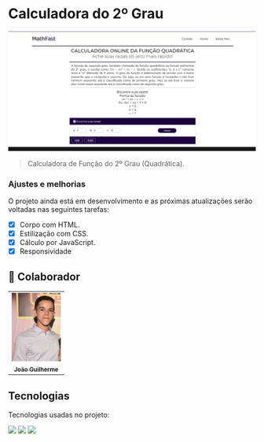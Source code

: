 # Calculadora do 2º Grau

<!---Esses são exemplos. Veja https://shields.io para outras pessoas ou para personalizar este conjunto de escudos. Você pode querer incluir dependências, status do projeto e informações de licença aqui--->

<img src="./images/Screenshot_172.png" alt="exemplo imagem">

> Calculadora de Função do 2º Grau (Quadrática).

### Ajustes e melhorias

O projeto ainda está em desenvolvimento e as próximas atualizações serão voltadas nas seguintes tarefas:

- [x] Corpo com HTML.
- [x] Estilização com CSS.
- [x] Cálculo por JavaScript.
- [x] Responsividade

## 🤝 Colaborador

<table>
  <tr>
    <td align="center">
      <a href="#">
        <img src="./images/gui.jpg" width="100px;" alt="Foto do João Guilherme no GitHub"/><br>
        <sub>
          <b>João Guilherme</b>
        </sub>
      </a>
    </td>
  </tr>
</table>

## Tecnologias
Tecnologias usadas no projeto:

<img src="https://img.shields.io/badge/HTML-239120?style=for-the-badge&logo=html5&logoColor=white" />
<img src="https://img.shields.io/badge/CSS3-1572B6?style=for-the-badge&logo=css3&logoColor=white" />
<img src="https://img.shields.io/badge/JavaScript-F7DF1E?style=for-the-badge&logo=javascript&logoColor=black" />
